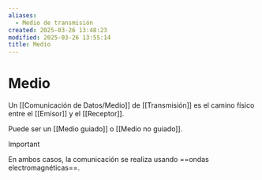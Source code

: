 ```yaml
---
aliases:
  - Medio de transmisión
created: 2025-03-26 13:48:23
modified: 2025-03-26 13:55:14
title: Medio
---
```


# Medio

Un [[Comunicación de Datos/Medio]] de [[Transmisión]] es el camino físico entre el [[Emisor]] y el [[Receptor]].

Puede ser un [[Medio guiado]] o [[Medio no guiado]].

> [!important]
> En ambos casos, la comunicación se realiza usando ==ondas electromagnéticas==.
